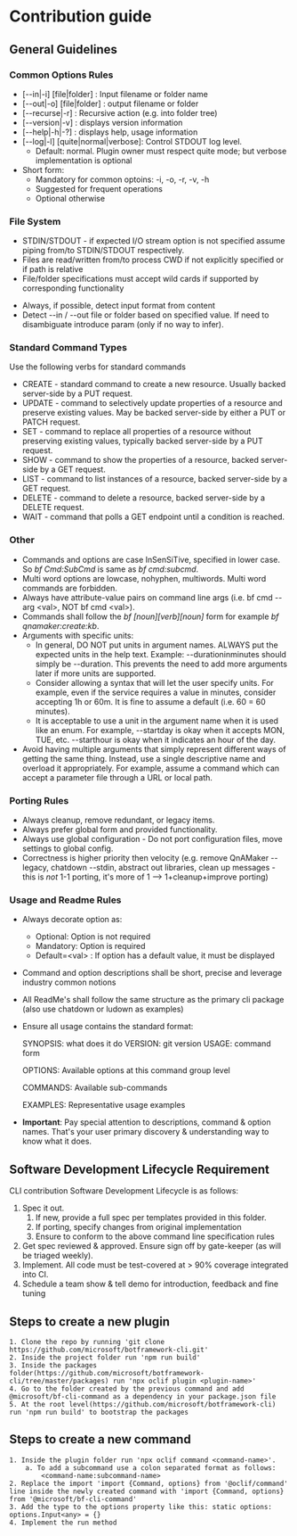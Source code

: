 # Contribution guide

## General Guidelines

### Common Options Rules

* [--in|-i] [file|folder]  : Input filename or folder name
* [--out|-o] [file|folder] : output filename or folder
* [--recurse|-r] : Recursive action (e.g. into folder tree)
* [--version|-v] : displays version information
* [--help|-h|-?] : displays help, usage information
* [--log|-l]  [quite|normal|verbose]: Control STDOUT log level. 
  * Default: normal. Plugin owner must respect quite mode; but verbose implementation is optional
* Short form:
  * Mandatory for common optoins: -i, -o, -r, -v, -h 
  * Suggested for frequent operations 
  * Optional otherwise

### File System

* STDIN/STDOUT - if expected I/O stream option is not specified assume piping from/to STDIN/STDOUT respectively.
* Files are read/written from/to process CWD if not explicitly specified or if path is relative
* File/folder specifications must accept wild cards if supported by corresponding functionality

- Always, if possible, detect input format from content 
- Detect --in / --out file or folder based on specified value. If need to disambiguate introduce param (only if no way to infer).

### Standard Command Types

Use the following verbs for standard commands

- CREATE - standard command to create a new resource. Usually backed server-side by a PUT request.
- UPDATE - command to selectively update properties of a resource and preserve existing values. May be backed server-side by either a PUT or PATCH request.
- SET - command to replace all properties of a resource without preserving existing values, typically backed server-side by a PUT request.
- SHOW - command to show the properties of a resource, backed server-side by a GET request.
- LIST - command to list instances of a resource, backed server-side by a GET request.
- DELETE - command to delete a resource, backed server-side by a DELETE request.
- WAIT - command that polls a GET endpoint until a condition is reached. 

### Other

* Commands and options are case InSenSiTive, specified in lower case. So *bf Cmd:SubCmd* is same as  *bf cmd:subcmd*.
* Multi word options are lowcase, nohyphen, multiwords. Multi word commands are forbidden.
* Always have attribute-value pairs on command line args (i.e. bf cmd --arg \<val\>, NOT bf cmd \<val\>).
* Commands shall follow the *bf \[noun\]\[verb\]\[noun\]* form for example *bf qnamaker:create:kb*. 
* Arguments with specific units: 
  * In general, DO NOT put units in argument names. ALWAYS put the expected units in the help text. Example: --durationinminutes should simply be --duration. This prevents the need to add more arguments later if more units are supported. 
  * Consider allowing a syntax that will let the user specify units. For example, even if the service requires a value in minutes, consider accepting 1h or 60m. It is fine to assume a default (i.e. 60 = 60 minutes).
  * It is acceptable to use a unit in the argument name when it is used like an enum. For example, --startday is okay when it accepts MON, TUE, etc. --starthour is okay when it indicates an hour of the day.
* Avoid having multiple arguments that simply represent different ways of getting the same thing. Instead, use a single descriptive name and overload it appropriately. For example, assume a command which can accept a parameter file through a URL or local path.

### Porting Rules

* Always cleanup, remove redundant, or legacy items.
* Always prefer global form and provided functionality.
* Always use global configuration - Do not port configuration files, move settings to global config.
* Correctness is higher priority then velocity (e.g. remove QnAMaker --legacy, chatdown --stdin, abstract out libraries, clean up messages - this is *not* 1-1 porting, it's more of 1 --> 1+cleanup+improve porting)

### Usage and Readme Rules

* Always decorate option as:

  * Optional: Option is not required
  * Mandatory: Option is required
  * Default=\<val\> : If option has a default value, it must be displayed

* Command and option descriptions shall be short, precise and leverage industry common notions

* All ReadMe's shall follow the same structure as the primary cli package (also use chatdown or ludown as examples)

* Ensure all usage contains the standard format:

  SYNOPSIS: what does it do
  VERSION:  git version
  USAGE:  command form

  OPTIONS: Available options at this command group level

  COMMANDS: Available sub-commands

  EXAMPLES: Representative usage examples

* **Important**: Pay special attention to descriptions, command & option names. That's your user primary discovery & understanding way to know what it does. 



## Software Development Lifecycle Requirement

CLI contribution Software Development Lifecycle is as follows:

1. Spec it out. 
   1. If new, provide a full spec per templates provided in this folder.
   2. If porting, specify changes from original implementation
   3. Ensure to conform to the above command line specification rules
2. Get spec reviewed & approved. Ensure sign off by gate-keeper (as will be triaged weekly).
3. Implement. All code must be test-covered at > 90% coverage integrated into CI. 
4. Schedule a team show & tell demo for introduction, feedback and fine tuning



## Steps to create a new plugin

    1. Clone the repo by running 'git clone https://github.com/microsoft/botframework-cli.git'
    2. Inside the project folder run 'npm run build'
    3. Inside the packages folder(https://github.com/microsoft/botframework-cli/tree/master/packages) run 'npx oclif plugin <plugin-name>'
    4. Go to the folder created by the previous command and add @microsoft/bf-cli-command as a dependency in your package.json file
    5. At the root level(https://github.com/microsoft/botframework-cli) run 'npm run build' to bootstrap the packages

## Steps to create a new command
    1. Inside the plugin folder run 'npx oclif command <command-name>'. 
    	a. To add a subcommand use a colon separated format as follows: 
    		<command-name:subcommand-name>
    2. Replace the import 'import {Command, options} from '@oclif/command' line inside the newly created command with 'import {Command, options} from '@microsoft/bf-cli-command'
    3. Add the type to the options property like this: static options: options.Input<any> = {}
    4. Implement the run method

